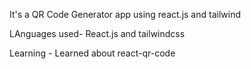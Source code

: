 It's a QR Code Generator app using react.js and tailwind

LAnguages used- React.js and tailwindcss

Learning - Learned about react-qr-code